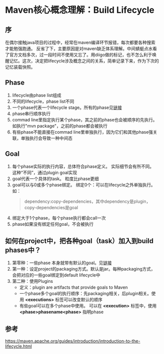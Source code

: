 # Maven核心概念理解：Build Lifecycle
## 序
在偶尔接触java项目的过程中，经常在maven编译环节报错，每次都要各种搜索才能勉强跑通。 反省了下，主要原因是对maven缺乏体系理解。中间蜻蜓点水看了官方文档多次，过一段时间不使用又忘了。用diigo做的标记，也不怎么利于唤醒记忆。这次，决定把lifecycle涉及概念之间的关系，简单记录下来，作为下次的记忆装载快照。

## Phase
1. lifecycle由phase list组成
2. 不同的lifecycle，phase list不同
3. 一个phase代表一个lifecycle stage。所有的phase见[链接](https://maven.apache.org/guides/introduction/introduction-to-the-lifecycle.html#Lifecycle_Reference)
4. phase串行顺序执行
5. commad line里指定执行某个phase，其之前的phase也会被顺序的先执行。如执行"mvn package"，之前的phase都会被执行
6. 有些phase不能直接在commad line里单独执行，因为它们和其他phase强关联，单独执行会导致一种中间态

## Goal
1. 每个phase实际的执行内容，总体符合phase定义。 实际细节会有所不同。 这种“不同”，通过plugin goal实现
2. goal代表一个具体的task。 粒度比phase更细
3. goal可以与0或多个phase绑定。 绑定0个：可以在lifecycle之外单独执行。如：
   >dependency:copy-dependencies，其中dependency是plugin，copy-dependencies是goal
4. 绑定大于1个phase，每个phase执行都会call一次
5. phase如果没有绑定任何goal，不会被执行

## 如何在project中，把各种goal（task）加入到build phases中？
1. 第零种：一些phase 本身就带有默认的goal。见[链接](https://maven.apache.org/guides/introduction/introduction-to-the-lifecycle.html#built-in-lifecycle-bindings)
2. 第一种：设定project的packaging方式。默认是jar。每种packaging方式，会把对应的一些goal绑定到default lifecycle中
3. 第二种：使用Plugins
   - 定义：plugin are artifacts that provide goals to Maven
   - 一个phase多个goal的执行顺序：先packaging相关，后plugin相关。使用 **\<executions\>** 标签可以改变默认的顺序
   - 有些goal可以在多个phase中使用。 可以在 **\<execution\>** 标签中，使用 **\<phase>phasename\<phase>** 指明phase
## 参考
https://maven.apache.org/guides/introduction/introduction-to-the-lifecycle.html
